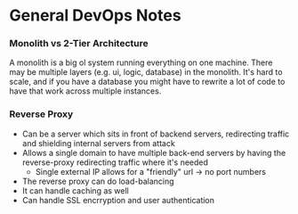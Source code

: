 # General DevOps Notes

### Monolith vs 2-Tier Architecture
A monolith is a big ol system running everything on one machine. There may be multiple layers (e.g. ui, logic, database) in the monolith. It's hard to scale, and if you have a database you might have to rewrite a lot of code to have that work across multiple instances.

### Reverse Proxy
 - Can be a server which sits in front of backend servers, redirecting traffic and shielding internal servers from attack
 - Allows a single domain to have multiple back-end servers by having the reverse-proxy redirecting traffic where it's needed
   - Single external IP allows for a "friendly" url -> no port numbers
 - The reverse proxy can do load-balancing
 - It can handle caching as well
 - Can handle SSL encrryption and user authentication